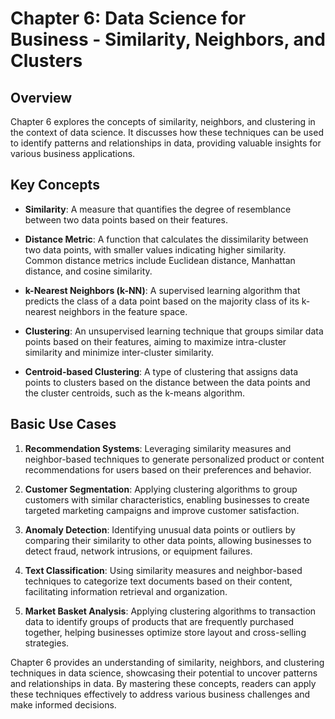 # Chapter 6: Data Science for Business - Similarity, Neighbors, and Clusters

## Overview

Chapter 6 explores the concepts of similarity, neighbors, and clustering in the context of data science. It discusses how these techniques can be used to identify patterns and relationships in data, providing valuable insights for various business applications.

## Key Concepts

- **Similarity**: A measure that quantifies the degree of resemblance between two data points based on their features.

- **Distance Metric**: A function that calculates the dissimilarity between two data points, with smaller values indicating higher similarity. Common distance metrics include Euclidean distance, Manhattan distance, and cosine similarity.

- **k-Nearest Neighbors (k-NN)**: A supervised learning algorithm that predicts the class of a data point based on the majority class of its k-nearest neighbors in the feature space.

- **Clustering**: An unsupervised learning technique that groups similar data points based on their features, aiming to maximize intra-cluster similarity and minimize inter-cluster similarity.

- **Centroid-based Clustering**: A type of clustering that assigns data points to clusters based on the distance between the data points and the cluster centroids, such as the k-means algorithm.

## Basic Use Cases

1. **Recommendation Systems**: Leveraging similarity measures and neighbor-based techniques to generate personalized product or content recommendations for users based on their preferences and behavior.

2. **Customer Segmentation**: Applying clustering algorithms to group customers with similar characteristics, enabling businesses to create targeted marketing campaigns and improve customer satisfaction.

3. **Anomaly Detection**: Identifying unusual data points or outliers by comparing their similarity to other data points, allowing businesses to detect fraud, network intrusions, or equipment failures.

4. **Text Classification**: Using similarity measures and neighbor-based techniques to categorize text documents based on their content, facilitating information retrieval and organization.

5. **Market Basket Analysis**: Applying clustering algorithms to transaction data to identify groups of products that are frequently purchased together, helping businesses optimize store layout and cross-selling strategies.

Chapter 6 provides an understanding of similarity, neighbors, and clustering techniques in data science, showcasing their potential to uncover patterns and relationships in data. By mastering these concepts, readers can apply these techniques effectively to address various business challenges and make informed decisions.
